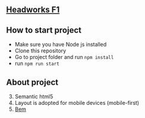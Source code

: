 ## [Headworks F1]()

## How to start project

- Make sure you have Node js installed
- Clone this repository
- Go to project folder and run `npm install`
- run `npm run start`

## About project

3. Semantic html5
4. Layout is adopted for mobile devices (mobile-first)
5. [Bem](https://en.bem.info/methodology/naming-convention/)
